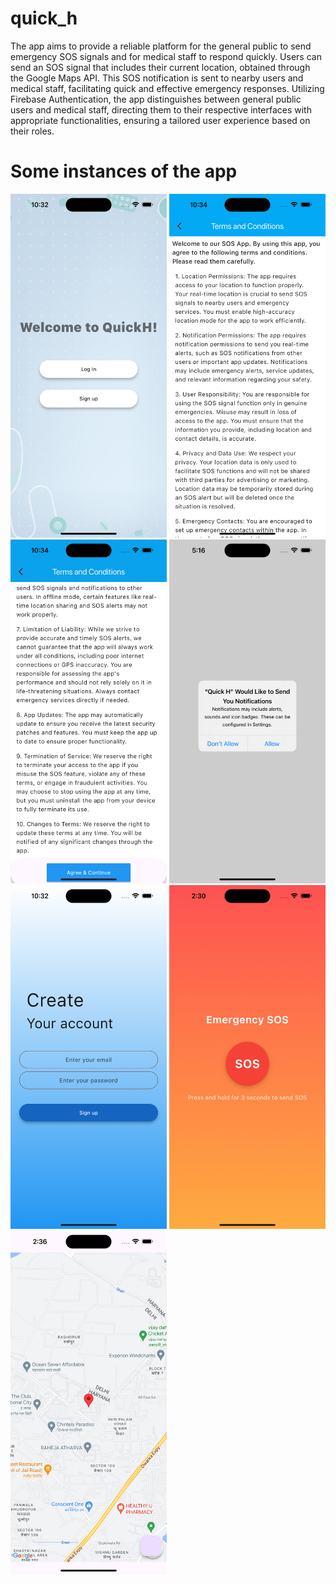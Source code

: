 # quick_h
The app aims to provide a reliable platform for the general public to send emergency SOS signals and for medical staff to respond quickly. Users can send an SOS signal that includes their current location, obtained through the Google Maps API. This SOS notification is sent to nearby users and medical staff, facilitating quick and effective emergency responses. Utilizing Firebase Authentication, the app distinguishes between general public users and medical staff, directing them to their respective interfaces with appropriate functionalities, ensuring a tailored user experience based on their roles.


# Some instances of the app



<img src='welcome.png' alt="image" height=550 width=250 />  <img src='terms1.png' alt="image" height=550 width=250 />
<img src='terms2.png' alt="image" height=550 width=250 />  <img src='notif.png' alt="image" height=550 width=250 />
<img src='signup.png' alt="image" height=550 width=250 /> <img src='sos.png' alt="image" height=550 width=250 />
<img src='map.png' alt="image" height=550 width=250 />

